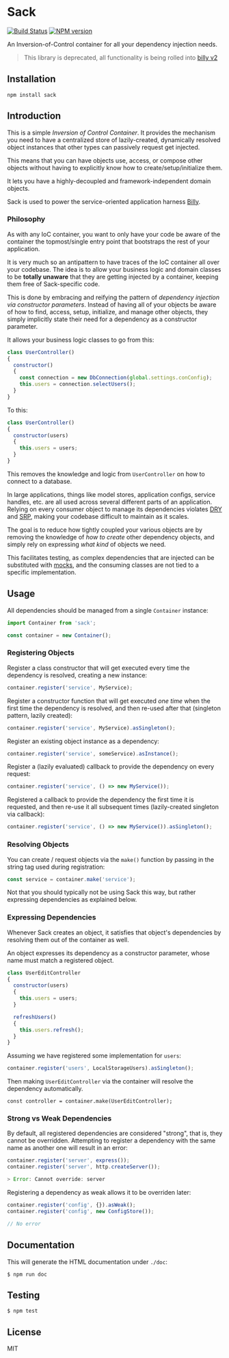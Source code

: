 # Sack

[![Build Status](https://travis-ci.org/bvalosek/sack.png?branch=master)](https://travis-ci.org/bvalosek/sack)
[![NPM version](https://badge.fury.io/js/sack.png)](http://badge.fury.io/js/sack)

An Inversion-of-Control container for all your dependency injection needs.

> This library is deprecated, all functionality is being rolled into [billy v2](https://github.com/bvalosek/billy)

## Installation

```
npm install sack
```

## Introduction

This is a simple *Inversion of Control Container*. It provides the mechanism
you need to have a centralized store of lazily-created, dynamically resolved
object instances that other types can passively request get injected.

This means that you can have objects use, access, or compose other objects
without having to explicitly know how to create/setup/initialize them.

It lets you have a highly-decoupled and framework-independent domain objects.

Sack is used to power the service-oriented application harness
[Billy](https://github.com/bvalosek/billy).

### Philosophy

As with any IoC container, you want to only have your code be aware of the
container the topmost/single entry point that bootstraps the rest of your
application.

It is very much so an antipattern to have traces of the IoC container all over your
codebase. The idea is to allow your business logic and domain classes to be
**totally unaware** that they are getting injected by a container, keeping them
free of Sack-specific code.

This is done by  embracing and reifying the pattern of *dependency injection
via constructor parameters*. Instead of having all of your objects be aware of
how to find, access, setup, initialize, and manage other objects, they simply
implicitly state their need for a dependency as a constructor parameter.

It allows your business logic classes to go from this:

```javascript
class UserController()
{
  constructor()
  {
    const connection = new DbConnection(global.settings.conConfig);
    this.users = connection.selectUsers();
  }
}
```

To this:

```javascript
class UserController()
{
  constructor(users)
  {
    this.users = users;
  }
}

```

This removes the knowledge and logic from `UserController` on how to connect to
a database.

In large applications, things like model stores, application
configs, service handles, etc. are all used across several different parts of
an application. Relying on every consumer object to manage its dependencies
violates [DRY](http://en.wikipedia.org/wiki/Don't_repeat_yourself) and
[SRP](http://en.wikipedia.org/wiki/Single_responsibility_principle), making
your codebase difficult to maintain as it scales.

The goal is to reduce how tightly coupled your various objects are by removing
the knowledge of *how to create* other dependency objects, and simply rely on
expressing *what kind* of objects we need.

This facilitates testing, as complex dependencies that are injected can be
substituted with [mocks](http://en.wikipedia.org/wiki/Mock_object), and the
consuming classes are not tied to a specific implementation.

## Usage

All dependencies should be managed from a single `Container` instance:

```javascript
import Container from 'sack';

const container = new Container();
```

### Registering Objects

Register a class constructor that will get executed every time the dependency
is resolved, creating a new instance:

```javascript
container.register('service', MyService);
```

Register a constructor function that will get executed *one time* when the
first time the dependency is resolved, and then re-used after that (singleton
pattern, lazily created):

```javascript
container.register('service', MyService).asSingleton();
```

Register an existing object instance as a dependency:

```javascript
container.register('service', someService).asInstance();
```

Register a (lazily evaluated) callback to provide the dependency on every
request:

```javascript
container.register('service', () => new MyService());
```

Registered a callback to provide the dependency the first time it is requested,
and then re-use it all subsequent times (lazily-created singleton via callback):

```javascript
container.register('service', () => new MyService()).asSingleton();
```

### Resolving Objects

You can create / request objects via the `make()` function by passing in the
string tag used during registration:

```javascript
const service = container.make('service');
```

Not that you should typically not be using Sack this way, but rather expressing
dependencies as explained below.

### Expressing Dependencies

Whenever Sack creates an object, it satisfies that object's dependencies by
resolving them out of the container as well.

An object expresses its dependency as a constructor parameter, whose name must
match a registered object.

```javascript
class UserEditController
{
  constructor(users)
  {
    this.users = users;
  }

  refreshUsers()
  {
    this.users.refresh();
  }
}
```

Assuming we have registered some implementation for `users`:

```javascript
container.register('users', LocalStorageUsers).asSingleton();
```

Then making `UserEditController` via the container will resolve the dependency
automatically.

```
const controller = container.make(UserEditController);
```

### Strong vs Weak Dependencies

By default, all registered dependencies are considered "strong", that is, they
cannot be overridden. Attempting to register a dependency with the same name as
another one will result in an error:

```javascript
container.register('server', express());
container.register('server', http.createServer());

> Error: Cannot override: server
```

Registering a dependency as weak allows it to be overriden later:


```javascript
container.register('config', {}).asWeak();
container.register('config', new ConfigStore());

// No error
```

## Documentation

This will generate the HTML documentation under `./doc`:

```
$ npm run doc
```

## Testing

```
$ npm test
```

## License

MIT
